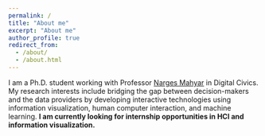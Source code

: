 ```yaml
---
permalink: /
title: "About me"
excerpt: "About me"
author_profile: true
redirect_from: 
  - /about/
  - /about.html
---
```


I am a Ph.D. student working with Professor [Narges Mahyar](https://www.cics.umass.edu/people/mahyar-narges) in Digital Civics. My research interests include bridging the gap between decision-makers and the data providers by developing interactive technologies using information visualization, human computer interaction, and machine learning. <b>I am currently looking for internship opportunities in HCI and information visualization.<b>
